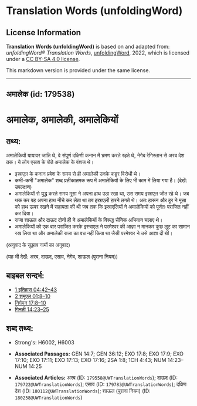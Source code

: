 # Translation Words (unfoldingWord)

## License Information

**Translation Words (unfoldingWord)** is based on and adapted from: _unfoldingWord® Translation Words_, [unfoldingWord](https://unfoldingword.org/utw), 2022, which is licensed under a [CC BY-SA 4.0 license](https://creativecommons.org/licenses/by-sa/4.0/legalcode.en).

This markdown version is provided under the same license.



--------------------------------

## अमालेक (id: 179538)

अमालेक, अमालेकी, अमालेकियों
===========================

तथ्य:
-----

अमालेकियों यायावर जाति थे, वे संपूर्ण दक्षिणी कनान में भ्रमण करते रहते थे, नेगेब रेगिस्तान से अरब देश तक। ये लोग एसाव के पोते अमालेक के वंशज थे।

* इस्राएल के कनान प्रवेश के समय से ही अमालेकी उनके कट्टर विरोधी थे।
* कभी\-कभी "अमालेक" शब्द प्रतीकातमक रूप में अमालेकियों के लिए भी काम में लिया गया है। (देखें: उपलक्षण)
* अमालेकियों से युद्ध करते समय मूसा ने अपना हाथ उठा रखा था, उस समय इस्राएल जीत रहे थे। जब थक कर वह अपना हाथ नीचे कर लेता था तब इस्राएली हारने लगते थे। अतः हारून और हूर ने मूसा को हाथ ऊपर रखने में सहायता की थी जब तक कि इस्राएलियों ने अमालेकियों को पूर्णतः पराजित नहीं कर दिया।
* राजा शाऊल और दाऊद दोनों ही ने अमालेकियों के विरूद्ध सैनिक अभियान चलाए थे।
* अमालेकियों को एक बार पराजित करके इस्त्राएल ने परमेश्वर की आज्ञा न मानकर कुछ लूट का सामान रख लिया था और अमालेकी राजा का वध नहीं किया था जैसी परमेश्वर ने उसे आज्ञा दी थी।

(अनुवाद के सुझाव नामों का अनुवाद)

(यह भी देखें: अरब, दाऊद, एसाव, नेगेब, शाऊल (पुराना नियम))

बाइबल सन्दर्भ:
--------------

* [1 इतिहास 04:42–43](https://ref.ly/1Chr0:0)
* [2 शमूएल 01:8–10](https://ref.ly/2Sam0:0)
* [निर्गमन 17:8–10](https://ref.ly/Exod17:8-Exod17:10)
* [गिनती 14:23–25](https://ref.ly/Num14:23-Num14:25)

शब्द तथ्य:
----------

* Strong's: H6002, H6003

* **Associated Passages:** GEN 14:7; GEN 36:12; EXO 17:8; EXO 17:9; EXO 17:10; EXO 17:11; EXO 17:13; EXO 17:16; 2SA 1:8; 1CH 4:43; NUM 14:23–NUM 14:25
* **Associated Articles:** अरब (ID: `179558@UWTranslationWords`); दाऊद (ID: `179722@UWTranslationWords`); एसाव (ID: `179783@UWTranslationWords`); दक्षिण देश (ID: `180112@UWTranslationWords`); शाऊल (पुराना नियम) (ID: `180258@UWTranslationWords`)

